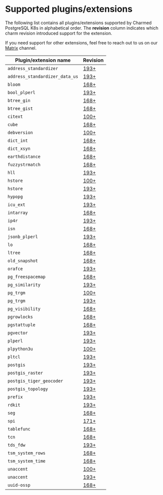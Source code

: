# Supported plugins/extensions 

The following list contains all plugins/extensions supported by Charmed PostgreSQL K8s in alphabetical order. The **revision** column indicates which charm revision introduced support for the extension.

If you need support for other extensions, feel free to reach out to us on our [Matrix](https://matrix.to/#/#charmhub-data-platform:ubuntu.com) channel.


| Plugin/extension name          | Revision                                                                         |
|--------------------------------|----------------------------------------------------------------------------------|
| `address_standardizer`         | [193+](https://github.com/canonical/postgresql-k8s-operator/releases/tag/rev193) |
| `address_standardizer_data_us` | [193+](https://github.com/canonical/postgresql-k8s-operator/releases/tag/rev193) |
| `bloom`                        | [168+](https://github.com/canonical/postgresql-k8s-operator/releases/tag/rev168) |
| `bool_plperl`                  | [193+](https://github.com/canonical/postgresql-k8s-operator/releases/tag/rev193) |
| `btree_gin`                    | [168+](https://github.com/canonical/postgresql-k8s-operator/releases/tag/rev168) |
| `btree_gist`                   | [168+](https://github.com/canonical/postgresql-k8s-operator/releases/tag/rev168) |
| `citext`                       | [100+](https://github.com/canonical/postgresql-k8s-operator/releases/tag/rev100) |
| `cube`                         | [168+](https://github.com/canonical/postgresql-k8s-operator/releases/tag/rev168) |
| `debversion`                   | [100+](https://github.com/canonical/postgresql-k8s-operator/releases/tag/rev100) |
| `dict_int`                     | [168+](https://github.com/canonical/postgresql-k8s-operator/releases/tag/rev168) |
| `dict_xsyn`                    | [168+](https://github.com/canonical/postgresql-k8s-operator/releases/tag/rev168) |
| `earthdistance`                | [168+](https://github.com/canonical/postgresql-k8s-operator/releases/tag/rev168) |
| `fuzzystrmatch`                | [168+](https://github.com/canonical/postgresql-k8s-operator/releases/tag/rev168) |
| `hll`                          | [193+](https://github.com/canonical/postgresql-k8s-operator/releases/tag/rev193) |
| `hstore`                       | [100+](https://github.com/canonical/postgresql-k8s-operator/releases/tag/rev100) |
| `hstore`                       | [193+](https://github.com/canonical/postgresql-k8s-operator/releases/tag/rev193) |
| `hypopg`                       | [193+](https://github.com/canonical/postgresql-k8s-operator/releases/tag/rev193) |
| `icu_ext`                      | [193+](https://github.com/canonical/postgresql-k8s-operator/releases/tag/rev193) |
| `intarray`                     | [168+](https://github.com/canonical/postgresql-k8s-operator/releases/tag/rev168) |
| `ip4r`                         | [193+](https://github.com/canonical/postgresql-k8s-operator/releases/tag/rev193) |
| `isn`                          | [168+](https://github.com/canonical/postgresql-k8s-operator/releases/tag/rev168) |
| `jsonb_plperl`                 | [193+](https://github.com/canonical/postgresql-k8s-operator/releases/tag/rev193) |
| `lo`                           | [168+](https://github.com/canonical/postgresql-k8s-operator/releases/tag/rev168) |
| `ltree`                        | [168+](https://github.com/canonical/postgresql-k8s-operator/releases/tag/rev168) |
| `old_snapshot`                 | [168+](https://github.com/canonical/postgresql-k8s-operator/releases/tag/rev168) |
| `orafce`                       | [193+](https://github.com/canonical/postgresql-k8s-operator/releases/tag/rev193) |
| `pg_freespacemap`              | [168+](https://github.com/canonical/postgresql-k8s-operator/releases/tag/rev168) |
| `pg_similarity`                | [193+](https://github.com/canonical/postgresql-k8s-operator/releases/tag/rev193) |
| `pg_trgm`                      | [100+](https://github.com/canonical/postgresql-k8s-operator/releases/tag/rev100) |
| `pg_trgm`                      | [193+](https://github.com/canonical/postgresql-k8s-operator/releases/tag/rev193) |
| `pg_visibility`                | [168+](https://github.com/canonical/postgresql-k8s-operator/releases/tag/rev168) |
| `pgrowlocks`                   | [168+](https://github.com/canonical/postgresql-k8s-operator/releases/tag/rev168) |
| `pgstattuple`                  | [168+](https://github.com/canonical/postgresql-k8s-operator/releases/tag/rev168) |
| `pgvector`                     | [193+](https://github.com/canonical/postgresql-k8s-operator/releases/tag/rev193) |
| `plperl`                       | [193+](https://github.com/canonical/postgresql-k8s-operator/releases/tag/rev193) |
| `plpython3u`                   | [100+](https://github.com/canonical/postgresql-k8s-operator/releases/tag/rev100) |
| `pltcl`                        | [193+](https://github.com/canonical/postgresql-k8s-operator/releases/tag/rev193) |
| `postgis`                      | [193+](https://github.com/canonical/postgresql-k8s-operator/releases/tag/rev193) |
| `postgis_raster`               | [193+](https://github.com/canonical/postgresql-k8s-operator/releases/tag/rev193) |
| `postgis_tiger_geocoder`       | [193+](https://github.com/canonical/postgresql-k8s-operator/releases/tag/rev193) |
| `postgis_topology`             | [193+](https://github.com/canonical/postgresql-k8s-operator/releases/tag/rev193) |
| `prefix`                       | [193+](https://github.com/canonical/postgresql-k8s-operator/releases/tag/rev193) |
| `rdkit`                        | [193+](https://github.com/canonical/postgresql-k8s-operator/releases/tag/rev193) |
| `seg`                          | [168+](https://github.com/canonical/postgresql-k8s-operator/releases/tag/rev168) |
| `spi`                          | [171+](https://github.com/canonical/postgresql-k8s-operator/releases/tag/rev171) |
| `tablefunc`                    | [168+](https://github.com/canonical/postgresql-k8s-operator/releases/tag/rev168) |
| `tcn`                          | [168+](https://github.com/canonical/postgresql-k8s-operator/releases/tag/rev168) |
| `tds_fdw`                      | [193+](https://github.com/canonical/postgresql-k8s-operator/releases/tag/rev193) |
| `tsm_system_rows`              | [168+](https://github.com/canonical/postgresql-k8s-operator/releases/tag/rev168) |
| `tsm_system_time`              | [168+](https://github.com/canonical/postgresql-k8s-operator/releases/tag/rev168) |
| `unaccent`                     | [100+](https://github.com/canonical/postgresql-k8s-operator/releases/tag/rev100) |
| `unaccent`                     | [193+](https://github.com/canonical/postgresql-k8s-operator/releases/tag/rev193) |
| `uuid-ossp`                    | [168+](https://github.com/canonical/postgresql-k8s-operator/releases/tag/rev168) |